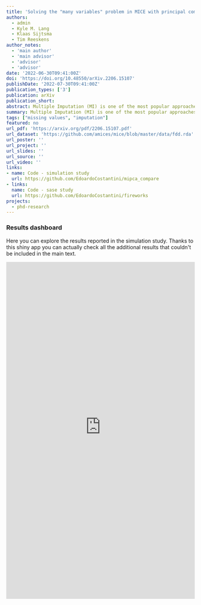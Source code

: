 ```yaml
---
title: 'Solving the "many variables" problem in MICE with principal component regression'
authors:
  - admin
  - Kyle M. Lang
  - Klaas Sijtsma
  - Tim Reeskens
author_notes:
  - 'main author'
  - 'main advisor'
  - 'advisor'
  - 'advisor'
date: '2022-06-30T09:41:00Z'
doi: 'https://doi.org/10.48550/arXiv.2206.15107'
publishDate: '2022-07-30T09:41:00Z'
publication_types: ['3']
publication: arXiv
publication_short: 
abstract: Multiple Imputation (MI) is one of the most popular approaches to addressing missing values in questionnaires and surveys. MI with multivariate imputation by chained equations (MICE) allows flexible imputation of many types of data. In MICE, for each variable under imputation, the imputer needs to specify which variables should act as predictors in the imputation model. The selection of these predictors is a difficult, but fundamental, step in the MI procedure, especially when there are many variables in a data set. In this project, we explore the use of principal component regression (PCR) as a univariate imputation method in the MICE algorithm to automatically address the "many variables" problem that arises when imputing large social science data. We compare different implementations of PCR-based MICE with a correlation-thresholding strategy by means of a Monte Carlo simulation study and a case study. We find the use of PCR on a variable-by-variable basis to perform best and that it can perform closely to expertly designed imputation procedures.
summary: Multiple Imputation (MI) is one of the most popular approaches to addressing missing values in questionnaires and surveys. MI with multivariate imputation by chained equations (MICE) allows flexible imputation of many types of data. In MICE, for each variable under imputation, the imputer needs to specify which variables should act as predictors in the imputation model. The selection of these predictors is a difficult, but fundamental, step in the MI procedure, especially when there are many variables in a data set. In this project, we explore the use of principal component regression (PCR) as a univariate imputation method in the MICE algorithm to automatically address the "many variables" problem that arises when imputing large social science data. We compare different implementations of PCR-based MICE with a correlation-thresholding strategy by means of a Monte Carlo simulation study and a case study. We find the use of PCR on a variable-by-variable basis to perform best and that it can perform closely to expertly designed imputation procedures.
tags: ["missing values", "imputation"]
featured: no
url_pdf: 'https://arxiv.org/pdf/2206.15107.pdf'
url_dataset: 'https://github.com/amices/mice/blob/master/data/fdd.rda'
url_poster: ''
url_project: ''
url_slides: ''
url_source: ''
url_video: ''
links:
- name: Code - simulation study
  url: https://github.com/EdoardoCostantini/mipca_compare
- links:
  name: Code - sase study
  url: https://github.com/EdoardoCostantini/fireworks
projects:
  - phd-research
---
```


### Results dashboard

Here you can explore the results reported in the simulation study. 
Thanks to this shiny app you can actually check all the additional results that couldn't be included in the main text.

<iframe height="900" width="100%" frameborder="no" src="https://edoardocostantini.shinyapps.io/shiny-mi-pca-plot/?_ga=2.187725984.929064409.1659041054-1213691852.1658930327"> </iframe>